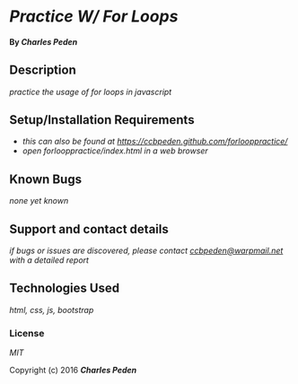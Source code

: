 # _Practice W/ For Loops_

#### By _**Charles Peden**_

## Description

_practice the usage of for loops in javascript_

## Setup/Installation Requirements

* _this can also be found at https://ccbpeden.github.com/forlooppractice/_
* _open forlooppractice/index.html in a web browser_

## Known Bugs

_none yet known_

## Support and contact details

_if bugs or issues are discovered, please contact ccbpeden@warpmail.net with a detailed report_

## Technologies Used

_html, css, js, bootstrap_

### License

*MIT*

Copyright (c) 2016 **_Charles Peden_**
